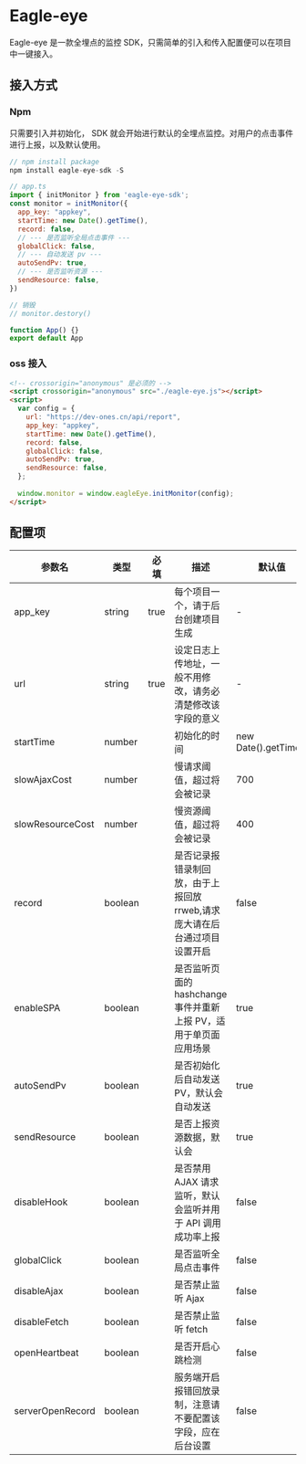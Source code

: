 # Eagle-eye

Eagle-eye 是一款全埋点的监控 SDK，只需简单的引入和传入配置便可以在项目中一键接入。

## 接入方式

### Npm

只需要引入并初始化， SDK 就会开始进行默认的全埋点监控。对用户的点击事件进行上报，以及默认使用。

```js
// npm install package
npm install eagle-eye-sdk -S

// app.ts
import { initMonitor } from 'eagle-eye-sdk';
const monitor = initMonitor({
  app_key: "appkey",
  startTime: new Date().getTime(),
  record: false,
  // --- 是否监听全局点击事件 ---
  globalClick: false,
  // --- 自动发送 pv ---
  autoSendPv: true,
  // --- 是否监听资源 ---
  sendResource: false,
})

// 销毁
// monitor.destory()

function App() {}
export default App
```

### oss 接入

```html
<!-- crossorigin="anonymous" 是必须的 -->
<script crossorigin="anonymous" src="./eagle-eye.js"></script>
<script>
  var config = {
    url: "https://dev-ones.cn/api/report",
    app_key: "appkey",
    startTime: new Date().getTime(),
    record: false,
    globalClick: false,
    autoSendPv: true,
    sendResource: false,
  };
  
  window.monitor = window.eagleEye.initMonitor(config);
</script>
```

## 配置项

| 参数名 | 类型 | 必填 | 描述 | 默认值 | 备注 |
| ------  | ---- | ---- | ---- | ------ | ---- |
|  app_key          |  string    | true |  每个项目一个，请于后台创建项目生成                                       |  -                    |    |
|  url              |  string    | true |  设定日志上传地址，一般不用修改，请务必清楚修改该字段的意义                   |  -                    |    |
|  startTime        |  number    |      |  初始化的时间                                                          | new Date().getTime() |    |
|  slowAjaxCost     |  number    |      |  慢请求阈值，超过将会被记录                                              |  700                  |    |
|  slowResourceCost |  number    |      |  慢资源阈值，超过将会被记录                                              |  400                  |    |
|  record           |  boolean   |      |  是否记录报错录制回放，由于上报回放 rrweb,请求庞大请在后台通过项目设置开启      |  false                |    |
|  enableSPA        |  boolean   |      |  是否监听页面的 hashchange 事件并重新上报 PV，适用于单页面应用场景           |  true                 |    |
|  autoSendPv       |  boolean   |      |  是否初始化后自动发送 PV，默认会自动发送                                   |  true                 |    |
|  sendResource     |  boolean   |      |  是否上报资源数据，默认会                                                |  true                 |    |
|  disableHook      |  boolean   |      |  是否禁用 AJAX 请求监听，默认会监听并用于 API 调用成功率上报                 |  false                |    |
|  globalClick      |  boolean   |      |  是否监听全局点击事件                                                   |  false                 |    |
|  disableAjax      |  boolean   |      |  是否禁止监听 Ajax                                                     |  false                 |    |
|  disableFetch     |  boolean   |      |  是否禁止监听 fetch                                                    |  false                 |    |
|  openHeartbeat    |  boolean   |      |  是否开启心跳检测                                                       |  false                 |    |
|  serverOpenRecord |  boolean   |      |  服务端开启报错回放录制，注意请不要配置该字段，应在后台设置                    |  false                 |    |
